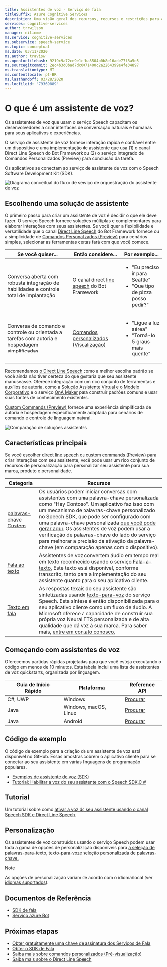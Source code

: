 ```yaml
---
title: Assistentes de voz - Serviço de fala
titleSuffix: Azure Cognitive Services
description: Uma visão geral dos recursos, recursos e restrições para assistentes de voz usando o Speech Software Development Kit (SDK).
services: cognitive-services
author: trrwilson
manager: nitinme
ms.service: cognitive-services
ms.subservice: speech-service
ms.topic: conceptual
ms.date: 03/11/2020
ms.author: travisw
ms.openlocfilehash: 9219c9a72ce9e1cfba3504b0b8e16ade77f8a5e5
ms.sourcegitcommit: 2ec4b3d0bad7dc0071400c2a2264399e4fe34897
ms.translationtype: MT
ms.contentlocale: pt-BR
ms.lasthandoff: 03/28/2020
ms.locfileid: "79369889"
---
```

# <a name="what-is-a-voice-assistant"></a>O que é um assistente de voz?

Os assistentes de voz que usam o serviço Speech capacitam os desenvolvedores a criar interfaces de conversação naturais e humanas para seus aplicativos e experiências.

O serviço de assistente de voz fornece interação rápida e confiável entre um dispositivo e uma implementação de assistente que usa (1) o canal Direct Line Speech do Bot Framework ou (2) o serviço integrado de Comandos Personalizados (Preview) para conclusão da tarefa.

Os aplicativos se conectam ao serviço de assistente de voz com o Speech Software Development Kit (SDK).

   ![Diagrama conceitual do fluxo de serviço de orquestração do assistente de voz](media/voice-assistants/overview.png "O fluxo do assistente de voz")

## <a name="choosing-an-assistant-solution"></a>Escolhendo uma solução de assistente

O primeiro passo para criar um assistente de voz é decidir o que ele deve fazer. O serviço Speech fornece soluções múltiplas e complementares para elaborar interações com seus assistentes. Se você quer a flexibilidade e versatilidade que o canal [Direct Line Speech](direct-line-speech.md) do Bot Framework fornece ou a simplicidade de [Comandos Personalizados (Preview)](custom-commands.md) para cenários simples, selecionar as ferramentas certas fará com que você comece.

| Se você quiser... | Então considere... | Por exemplo... |
|-------------------|------------------|----------------|
|Conversa aberta com robusta integração de habilidades e controle total de implantação | O canal direct [line speech](direct-line-speech.md) do Bot Framework | <ul><li>"Eu preciso ir para Seattle"</li><li>"Que tipo de pizza posso pedir?"</li></ul>
|Conversa de comando e controle ou orientada a tarefas com autoria e hospedagem simplificadas | [Comandos personalizados (Visualização)](custom-commands.md) | <ul><li>"Ligue a luz aérea"</li><li>"Torná-lo 5 graus mais quente"</ul>

Recomendamos [o Direct Line Speech](direct-line-speech.md) como a melhor escolha padrão se você ainda não tiver certeza do que gostaria que seu assistente manuseasse. Oferece integração com um rico conjunto de ferramentas e auxílios de autoria, como a [Solução Assistente Virtual e o Modelo Corporativo](https://docs.microsoft.com/azure/bot-service/bot-builder-enterprise-template-overview) e o serviço [QnA Maker](https://docs.microsoft.com/azure/cognitive-services/QnAMaker/Overview/overview) para construir padrões comuns e usar suas fontes de conhecimento existentes.

[Custom Commands (Preview)](custom-commands.md) fornece uma experiência simplificada de autoria e hospedagem especificamente adaptada para cenários de comando e controle de linguagem natural.

   ![Comparação de soluções assistentes](media/voice-assistants/assistant-solution-comparison.png "Comparação de soluções assistentes")

## <a name="core-features"></a>Características principais

Se você escolher [direct line speech](direct-line-speech.md) ou custom [commands (Preview)](custom-commands.md) para criar interações com seu assistente, você pode usar um rico conjunto de recursos de personalização para personalizar seu assistente para sua marca, produto e personalidade.

| Categoria | Recursos |
|----------|----------|
|[palavras-chave Custom](speech-devices-sdk-create-kws.md) | Os usuários podem iniciar conversas com assistentes com uma palavra-chave personalizada como "Hey Contoso". Um aplicativo faz isso com um mecanismo de palavras-chave personalizado no Speech SDK, que pode ser configurado com uma palavra-chave personalizada [que você pode gerar aqui](speech-devices-sdk-create-kws.md). Os assistentes de voz podem usar a verificação de palavras-chave do lado do serviço para melhorar a precisão da ativação da palavra-chave (em comparação apenas com o dispositivo).
|[Fala ao texto](speech-to-text.md) | Assistentes de voz convertem áudio em tempo real em texto reconhecido usando [o serviço Fala-a-texto.](speech-to-text.md) Este texto está disponível, conforme transcrito, tanto para a implementação do seu assistente quanto para o seu aplicativo cliente.
|[Texto em fala](text-to-speech.md) | As respostas texais do seu assistente são sintetizadas usando [texto-para-voz](text-to-speech.md) do serviço Speech. Esta síntese é então disponibilizada para o seu aplicativo cliente como um fluxo de áudio. A Microsoft oferece a capacidade de construir sua própria voz Neural TTS personalizada e de alta qualidade que dá voz à sua marca. Para saber mais, [entre em contato conosco.](mailto:mstts@microsoft.com)

## <a name="getting-started-with-voice-assistants"></a>Começando com assistentes de voz

Oferecemos partidas rápidas projetadas para que você esteja executando o código em menos de 10 minutos. Esta tabela inclui uma lista de assistentes de voz quickstarts, organizada por linguagem.

| Guia de Início Rápido | Plataforma | Reference API |
|------------|----------|---------------|
| C#, UWP | Windows | [Procurar](https://aka.ms/csspeech/csharpref) |
| Java | Windows, macOS, Linux | [Procurar](https://aka.ms/csspeech/javaref) |
| Java | Android | [Procurar](https://aka.ms/csspeech/javaref) |

## <a name="sample-code"></a>Código de exemplo

O código de exemplo para a criação de um assistente de voz está disponível no GitHub. Essas amostras cobrem o aplicativo cliente para se conectar ao seu assistente em várias linguagens de programação populares.

* [Exemplos de assistente de voz (SDK)](https://aka.ms/csspeech/samples)
* [Tutorial: Habilitar a voz do seu assistente com o Speech SDK,C #](tutorial-voice-enable-your-bot-speech-sdk.md)

## <a name="tutorial"></a>Tutorial

Um tutorial sobre como [ativar a voz do seu assistente usando o canal Speech SDK e Direct Line Speech](tutorial-voice-enable-your-bot-speech-sdk.md).

## <a name="customization"></a>Personalização

Os assistentes de voz construídos usando o serviço Speech podem usar toda a gama de opções de personalização disponíveis para [a seleção de palavras-para-texto,](speech-to-text.md) [texto-para-voz](text-to-speech.md)e [seleção personalizada de palavras-chave.](speech-devices-sdk-create-kws.md)

> [!NOTE]
> As opções de personalização variam de acordo com o idioma/local (ver [idiomas suportados](supported-languages.md)).

## <a name="reference-docs"></a>Documentos de Referência

* [SDK de fala](speech-sdk-reference.md)
* [Serviço azure Bot](https://docs.microsoft.com/azure/bot-service/?view=azure-bot-service-4.0)

## <a name="next-steps"></a>Próximas etapas

* [Obter gratuitamente uma chave de assinatura dos Serviços de Fala](get-started.md)
* [Obter o SDK de Fala](speech-sdk.md)
* [Saiba mais sobre comandos personalizados (Pré-visualização)](custom-commands.md)
* [Saiba mais sobre o Direct Line Speech](direct-line-speech.md)
